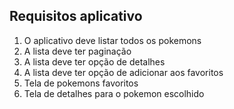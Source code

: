 ## Requisitos aplicativo

1. O aplicativo deve listar todos os pokemons
2. A lista deve ter paginação
3. A lista deve ter opção de detalhes
4. A lista deve ter opção de adicionar aos favoritos
5. Tela de pokemons favoritos
6. Tela de detalhes para o pokemon escolhido

